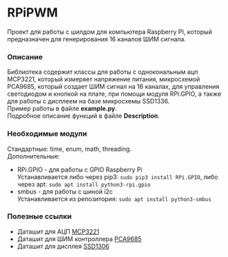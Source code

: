 # RPiPWM
Проект для работы с шилдом для компьютера Raspberry PI, 
который предназначен для генерирования 16 каналов ШИМ сигнала.

### Описание
Библиотека содержит классы для работы с однокональным ацп MCP3221, который измеряет напряжение питания,
микросхемой PCA9685, который создает ШИМ сигнал на 16 каналах, для управления светодиодом и кнопкой на плате,
при помощи модуля RPi.GPIO, а также для работы с дисплеем на базе микросхемы SSD1336.  
Пример работы в файле **example.py**.  
Подробное описание функций в файле **Description**.

### Необходимые модули
Стандартные: time, enum, math, threading.  
Дополнительные:  
- RPi.GPIO - для работы с GPIO Raspberry Pi  
Устанавливается либо через pip3: `sudo pip3 install RPi.GPIO`, либо через apt: `sudo apt install python3-rpi.gpio`
- smbus - для работы с шиной i2c  
Устанавливается из репозитория: `sudo apt install python3-smbus`


### Полезные ссылки
- Даташит для АЦП [MCP3221](http://ww1.microchip.com/downloads/en/DeviceDoc/20001732E.pdf)
- Даташит для ШИМ контроллера [PCA9685](https://cdn-shop.adafruit.com/datasheets/PCA9685.pdf)
- Даташит для дисплея [SSD1306](https://cdn-shop.adafruit.com/datasheets/SSD1306.pdf)
